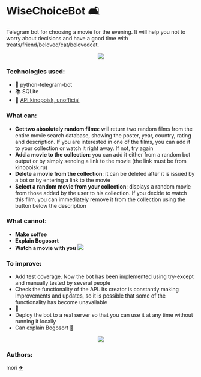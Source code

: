 # WiseChoiceBot 🛋

Telegram bot for choosing a movie for the evening. It will help you not to worry about decisions and have a good time with treats/friend/beloved/cat/belovedcat.

<div align="center">
  <img src="https://media.giphy.com/media/v1.Y2lkPTc5MGI3NjExcGIxbmR0bzlkOXV4b3cxYnFtOG11d3h5OG5mZWc5aHl6MjNrZ2YxaiZlcD12MV9pbnRlcm5hbF9naWZfYnlfaWQmY3Q9Zw/oe1kFNiUhLcSA/giphy.gif">
</div>

### Technologies used:
- 🐍 python-telegram-bot
- 📚 SQLite
- 🎥 [API kinopoisk, unofficial](https://kinopoisk.dev/)

### What can:
- **Get two absolutely random films**: will return two random films from the entire movie search database, showing the poster, year, country, rating and description. If you are interested in one of the films, you can add it to your collection or watch it right away. If not, try again
- **Add a movie to the collection**: you can add it either from a random bot output or by simply sending a link to the movie (the link must be from kinopoisk.ru)
- **Delete a movie from the collection**: it can be deleted after it is issued by a bot or by entering a link to the movie
- **Select a random movie from your collection**: displays a random movie from those added by the user to his collection. If you decide to watch this film, you can immediately remove it from the collection using the button below the description

### What cannot:
- **Make coffee**
- **Explain Bogosort**
- **Watch a movie with you** <img src="https://media.giphy.com/media/v1.Y2lkPTc5MGI3NjExNTA3ZnlrMWR6dnk3M3F4N2lqbGdqODhqaGtzNG1icW9nNnN1ZXA2dCZlcD12MV9pbnRlcm5hbF9naWZfYnlfaWQmY3Q9Zw/VfyC5j7sR4cso/giphy.gif">

### To improve:
- Add test coverage. Now the bot has been implemented using try-except and manually tested by several people
- Check the functionality of the API. Its creator is constantly making improvements and updates, so it is possible that some of the functionality has become unavailable
- 🐳
- Deploy the bot to a real server so that you can use it at any time without running it locally
- Can explain Bogosort 🌾

<div align="center">
  <img src="https://media.giphy.com/media/v1.Y2lkPTc5MGI3NjExY3gzbHVqcHF5ODFxOW53YWF3ZndtYWltYzNwa25sMTZtM2lkcjRydCZlcD12MV9pbnRlcm5hbF9naWZfYnlfaWQmY3Q9Zw/SYKjUPtI1gjSTqSf38/giphy.gif">
</div>

### Authors:
mori [✈](https://t.me/mori_tys)
